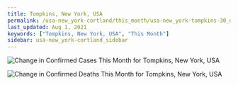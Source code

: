 ```yaml
---
title: Tompkins, New York, USA
permalink: /usa-new_york-cortland/this_month/usa-new_york-tompkins-30_days.html
last_updated: Aug 1, 2021
keywords: ["Tompkins, New York, USA", "This Month"]
sidebar: usa-new_york-cortland_sidebar
---
```


![Change in Confirmed Cases This Month for Tompkins, New York, USA](/covid_tracker/images/graphs/usa-new_york-tompkins-delta_confirmed-30_days_graph.png)

![Change in Confirmed Deaths This Month for Tompkins, New York, USA](/covid_tracker/images/graphs/usa-new_york-tompkins-delta_deaths-30_days_graph.png)

